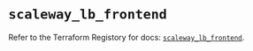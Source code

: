 # `scaleway_lb_frontend`

Refer to the Terraform Registory for docs: [`scaleway_lb_frontend`](https://registry.terraform.io/providers/scaleway/scaleway/2.21.0/docs/resources/lb_frontend).
